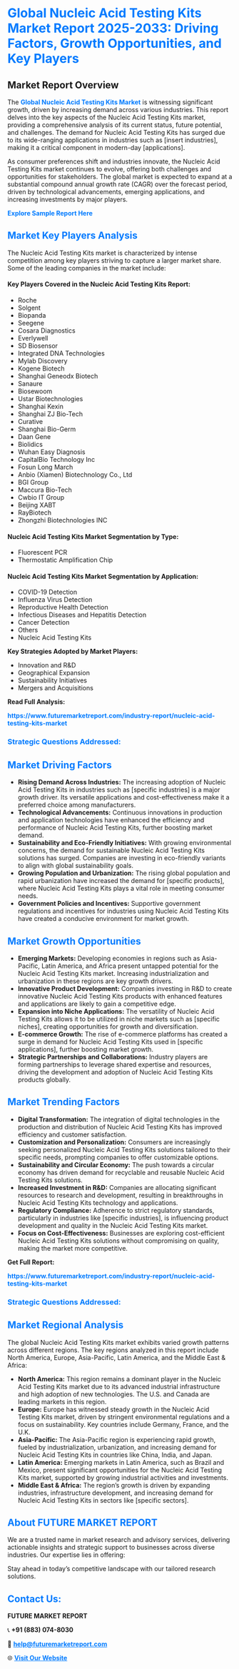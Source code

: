 <h1 style="color: #007BFF;">Global Nucleic Acid Testing Kits Market Report 2025-2033: Driving Factors, Growth Opportunities, and Key Players</h1>

<section id="overview">
<h2>Market Report Overview</h2>
<p>The <a href="https://www.futuremarketreport.com/industry-report/nucleic-acid-testing-kits-market" style="color: #007BFF; text-decoration: none;"><strong>Global Nucleic Acid Testing Kits Market</strong></a> is witnessing significant growth, driven by increasing demand across various industries. This report delves into the key aspects of the Nucleic Acid Testing Kits market, providing a comprehensive analysis of its current status, future potential, and challenges. The demand for Nucleic Acid Testing Kits has surged due to its wide-ranging applications in industries such as [insert industries], making it a critical component in modern-day [applications].</p>
<p>As consumer preferences shift and industries innovate, the Nucleic Acid Testing Kits market continues to evolve, offering both challenges and opportunities for stakeholders. The global market is expected to expand at a substantial compound annual growth rate (CAGR) over the forecast period, driven by technological advancements, emerging applications, and increasing investments by major players.</p>
</section>

<section id="overview">
<p><a href="https://www.futuremarketreport.com/request-sample/reportId=122218" style="color: #007BFF; text-decoration: none;"><strong>Explore Sample Report Here</strong></a></p>
</section>

<section id="key-players">
<h2 style="color: #007BFF;">Market Key Players Analysis</h2>
<p>The Nucleic Acid Testing Kits market is characterized by intense competition among key players striving to capture a larger market share. Some of the leading companies in the market include:</p>
<h4>Key Players Covered in the Nucleic Acid Testing Kits Report:</h4>
<ul><li>Roche</li><li>Solgent</li><li>Biopanda</li><li>Seegene</li><li>Cosara Diagnostics</li><li>Everlywell</li><li>SD Biosensor</li><li>Integrated DNA Technologies</li><li>Mylab Discovery</li><li>Kogene Biotech</li><li>Shanghai Geneodx Biotech</li><li>Sanaure</li><li>Biosewoom</li><li>Ustar Biotechnologies</li><li>Shanghai Kexin</li><li>Shanghai ZJ Bio-Tech</li><li>Curative</li><li>Shanghai Bio-Germ</li><li>Daan Gene</li><li>Biolidics</li><li>Wuhan Easy Diagnosis</li><li>CapitalBio Technology Inc</li><li>Fosun Long March</li><li>Anbio (Xiamen) Biotechnology Co., Ltd</li><li>BGI Group</li><li>Maccura Bio-Tech</li><li>Cwbio IT Group</li><li>Beijing XABT</li><li>RayBiotech</li><li>Zhongzhi Biotechnologies INC</li></ul>
<h4>Nucleic Acid Testing Kits Market Segmentation by Type:</h4>
<ul><li>Fluorescent PCR</li><li>Thermostatic Amplification Chip</li></ul>

<h4>Nucleic Acid Testing Kits Market Segmentation by Application:</h4>
<ul><li>COVID-19 Detection</li><li>Influenza Virus Detection</li><li>Reproductive Health Detection</li><li>Infectious Diseases and Hepatitis Detection</li><li>Cancer Detection</li><li>Others</li><li>Nucleic Acid Testing Kits</li></ul>
<p><strong>Key Strategies Adopted by Market Players:</strong></p>
<ul>
<li>Innovation and R&D</li>
<li>Geographical Expansion</li>
<li>Sustainability Initiatives</li>
<li>Mergers and Acquisitions</li>
</ul>
</section>

<section>
<p><strong>Read Full Analysis: </strong></p><a href="https://www.futuremarketreport.com/industry-report/nucleic-acid-testing-kits-market" style="color: #007BFF; text-decoration: none;"><strong>https://www.futuremarketreport.com/industry-report/nucleic-acid-testing-kits-market</strong></a>
<h3 style="color: #007BFF;">Strategic Questions Addressed:</h3>
</section>

<section id="driving-factors">
<h2 style="color: #007BFF;">Market Driving Factors</h2>
<ul>
<li><strong>Rising Demand Across Industries:</strong> The increasing adoption of Nucleic Acid Testing Kits in industries such as [specific industries] is a major growth driver. Its versatile applications and cost-effectiveness make it a preferred choice among manufacturers.</li>
<li><strong>Technological Advancements:</strong> Continuous innovations in production and application technologies have enhanced the efficiency and performance of Nucleic Acid Testing Kits, further boosting market demand.</li>
<li><strong>Sustainability and Eco-Friendly Initiatives:</strong> With growing environmental concerns, the demand for sustainable Nucleic Acid Testing Kits solutions has surged. Companies are investing in eco-friendly variants to align with global sustainability goals.</li>
<li><strong>Growing Population and Urbanization:</strong> The rising global population and rapid urbanization have increased the demand for [specific products], where Nucleic Acid Testing Kits plays a vital role in meeting consumer needs.</li>
<li><strong>Government Policies and Incentives:</strong> Supportive government regulations and incentives for industries using Nucleic Acid Testing Kits have created a conducive environment for market growth.</li>
</ul>
</section>

<section id="growth-opportunities">
<h2 style="color: #007BFF;">Market Growth Opportunities</h2>
<ul>
<li><strong>Emerging Markets:</strong> Developing economies in regions such as Asia-Pacific, Latin America, and Africa present untapped potential for the Nucleic Acid Testing Kits market. Increasing industrialization and urbanization in these regions are key growth drivers.</li>
<li><strong>Innovative Product Development:</strong> Companies investing in R&D to create innovative Nucleic Acid Testing Kits products with enhanced features and applications are likely to gain a competitive edge.</li>
<li><strong>Expansion into Niche Applications:</strong> The versatility of Nucleic Acid Testing Kits allows it to be utilized in niche markets such as [specific niches], creating opportunities for growth and diversification.</li>
<li><strong>E-commerce Growth:</strong> The rise of e-commerce platforms has created a surge in demand for Nucleic Acid Testing Kits used in [specific applications], further boosting market growth.</li>
<li><strong>Strategic Partnerships and Collaborations:</strong> Industry players are forming partnerships to leverage shared expertise and resources, driving the development and adoption of Nucleic Acid Testing Kits products globally.</li>
</ul>
</section>

<section id="trending-factors">
<h2 style="color: #007BFF;">Market Trending Factors</h2>
<ul>
<li><strong>Digital Transformation:</strong> The integration of digital technologies in the production and distribution of Nucleic Acid Testing Kits has improved efficiency and customer satisfaction.</li>
<li><strong>Customization and Personalization:</strong> Consumers are increasingly seeking personalized Nucleic Acid Testing Kits solutions tailored to their specific needs, prompting companies to offer customizable options.</li>
<li><strong>Sustainability and Circular Economy:</strong> The push towards a circular economy has driven demand for recyclable and reusable Nucleic Acid Testing Kits solutions.</li>
<li><strong>Increased Investment in R&D:</strong> Companies are allocating significant resources to research and development, resulting in breakthroughs in Nucleic Acid Testing Kits technology and applications.</li>
<li><strong>Regulatory Compliance:</strong> Adherence to strict regulatory standards, particularly in industries like [specific industries], is influencing product development and quality in the Nucleic Acid Testing Kits market.</li>
<li><strong>Focus on Cost-Effectiveness:</strong> Businesses are exploring cost-efficient Nucleic Acid Testing Kits solutions without compromising on quality, making the market more competitive.</li>
</ul>
</section>

<section>
<p><strong>Get Full Report: </strong></p><a href="https://www.futuremarketreport.com/industry-report/nucleic-acid-testing-kits-market" style="color: #007BFF; text-decoration: none;"><strong>https://www.futuremarketreport.com/industry-report/nucleic-acid-testing-kits-market</strong></a>
<h3 style="color: #007BFF;">Strategic Questions Addressed:</h3>
</section>


<section id="regional-analysis">
<h2 style="color: #007BFF;">Market Regional Analysis</h2>
<p>The global Nucleic Acid Testing Kits market exhibits varied growth patterns across different regions. The key regions analyzed in this report include North America, Europe, Asia-Pacific, Latin America, and the Middle East & Africa:</p>
<ul>
<li><strong>North America:</strong> This region remains a dominant player in the Nucleic Acid Testing Kits market due to its advanced industrial infrastructure and high adoption of new technologies. The U.S. and Canada are leading markets in this region.</li>
<li><strong>Europe:</strong> Europe has witnessed steady growth in the Nucleic Acid Testing Kits market, driven by stringent environmental regulations and a focus on sustainability. Key countries include Germany, France, and the U.K.</li>
<li><strong>Asia-Pacific:</strong> The Asia-Pacific region is experiencing rapid growth, fueled by industrialization, urbanization, and increasing demand for Nucleic Acid Testing Kits in countries like China, India, and Japan.</li>
<li><strong>Latin America:</strong> Emerging markets in Latin America, such as Brazil and Mexico, present significant opportunities for the Nucleic Acid Testing Kits market, supported by growing industrial activities and investments.</li>
<li><strong>Middle East & Africa:</strong> The region’s growth is driven by expanding industries, infrastructure development, and increasing demand for Nucleic Acid Testing Kits in sectors like [specific sectors].</li>
</ul>
</section>

<footer>
<h2 style="color: #007BFF;">About FUTURE MARKET REPORT</h2>
<p>We are a trusted name in market research and advisory services, delivering actionable insights and strategic support to businesses across diverse industries. Our expertise lies in offering:</p>

<p>Stay ahead in today’s competitive landscape with our tailored research solutions.</p>

<h2 style="color: #007BFF;">Contact Us:</h2>
<p><strong>FUTURE MARKET REPORT</strong></p>
<p>📞 <strong>+91 (883) 074-8030</strong></p>
<p>📧 <strong><a href="mailto:help@futuremarketreport.com" style="color: #007BFF;">help@futuremarketreport.com</a></strong></p>
<p>🌐 <strong><a href="https://www.futuremarketreport.com/" style="color: #007BFF;">Visit Our Website</a></strong></p>
</footer>
